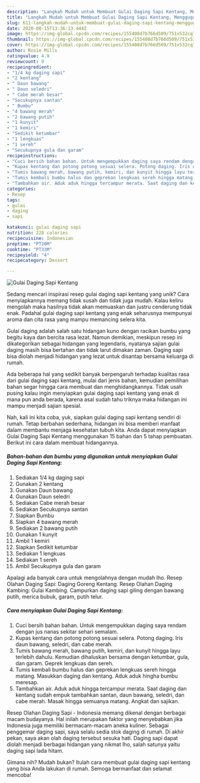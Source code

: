 ```yaml
---
description: "Langkah Mudah untuk Membuat Gulai Daging Sapi Kentang, Menggugah Selera"
title: "Langkah Mudah untuk Membuat Gulai Daging Sapi Kentang, Menggugah Selera"
slug: 611-langkah-mudah-untuk-membuat-gulai-daging-sapi-kentang-menggugah-selera
date: 2020-08-15T13:36:13.444Z
image: https://img-global.cpcdn.com/recipes/155408d7b766d509/751x532cq70/gulai-daging-sapi-kentang-foto-resep-utama.jpg
thumbnail: https://img-global.cpcdn.com/recipes/155408d7b766d509/751x532cq70/gulai-daging-sapi-kentang-foto-resep-utama.jpg
cover: https://img-global.cpcdn.com/recipes/155408d7b766d509/751x532cq70/gulai-daging-sapi-kentang-foto-resep-utama.jpg
author: Rosie Mills
ratingvalue: 4.9
reviewcount: 9
recipeingredient:
- "1/4 kg daging sapi"
- "2 kentang"
- " Daun bawang"
- " Daun seledri"
- " Cabe merah besar"
- "Secukupnya santan"
- " Bumbu"
- "4 bawang merah"
- "2 bawang putih"
- "1 kunyit"
- "1 kemiri"
- "Sedikit ketumbar"
- "1 lengkuas"
- "1 sereh"
- "Secukupnya gula dan garam"
recipeinstructions:
- "Cuci bersih bahan bahan. Untuk mengempukkan daging saya rendam dengan jus nanas sekitar sehari semalam."
- "Kupas kentang dan potong potong sesuai selera. Potong daging. Iris daun bawang, seledri, dan cabe merah."
- "Tumis bawang merah, bawang putih, kemiri, dan kunyit hingga layu terlebih dahulu. Kemudian dihaluskan bersama dengan ketumbar, gula, dan garam. Geprek lengkuas dan sereh."
- "Tumis kembali bumbu halus dan geprekan lengkuas sereh hingga matang. Masukkan daging dan kentang. Aduk aduk hingha bumbu meresap."
- "Tambahkan air. Aduk aduk hingga tercampur merata. Saat daging dan kentang sudah empuk tambahkan santan, daun bawang, seledri, dan cabe merah. Masak hingga semuanya matang. Angkat dan sajikan."
categories:
- Resep
tags:
- gulai
- daging
- sapi

katakunci: gulai daging sapi 
nutrition: 228 calories
recipecuisine: Indonesian
preptime: "PT20M"
cooktime: "PT33M"
recipeyield: "4"
recipecategory: Dessert

---
```



![Gulai Daging Sapi Kentang](https://img-global.cpcdn.com/recipes/155408d7b766d509/751x532cq70/gulai-daging-sapi-kentang-foto-resep-utama.jpg)

Sedang mencari inspirasi resep gulai daging sapi kentang yang unik? Cara menyiapkannya memang tidak susah dan tidak juga mudah. Kalau keliru mengolah maka hasilnya tidak akan memuaskan dan justru cenderung tidak enak. Padahal gulai daging sapi kentang yang enak seharusnya mempunyai aroma dan cita rasa yang mampu memancing selera kita.

Gulai daging adalah salah satu hidangan kuno dengan racikan bumbu yang begitu kaya dan bercita rasa lezat. Namun demikian, meskipun resep ini dikategorikan sebagai hidangan yang legendaris, nyatanya sajian gulai daging masih bisa bertahan dan tidak larut dimakan zaman. Daging sapi bisa diolah menjadi hidangan yang lezat untuk disantap bersama keluarga di rumah.

Ada beberapa hal yang sedikit banyak berpengaruh terhadap kualitas rasa dari gulai daging sapi kentang, mulai dari jenis bahan, kemudian pemilihan bahan segar hingga cara membuat dan menghidangkannya. Tidak usah pusing kalau ingin menyiapkan gulai daging sapi kentang yang enak di mana pun anda berada, karena asal sudah tahu triknya maka hidangan ini mampu menjadi sajian spesial.


Nah, kali ini kita coba, yuk, siapkan gulai daging sapi kentang sendiri di rumah. Tetap berbahan sederhana, hidangan ini bisa memberi manfaat dalam membantu menjaga kesehatan tubuh kita. Anda dapat menyiapkan Gulai Daging Sapi Kentang menggunakan 15 bahan dan 5 tahap pembuatan. Berikut ini cara dalam membuat hidangannya.

<!--inarticleads1-->

##### Bahan-bahan dan bumbu yang digunakan untuk menyiapkan Gulai Daging Sapi Kentang:

1. Sediakan 1/4 kg daging sapi
1. Gunakan 2 kentang
1. Gunakan  Daun bawang
1. Gunakan  Daun seledri
1. Sediakan  Cabe merah besar
1. Sediakan Secukupnya santan
1. Siapkan  Bumbu
1. Siapkan 4 bawang merah
1. Sediakan 2 bawang putih
1. Gunakan 1 kunyit
1. Ambil 1 kemiri
1. Siapkan Sedikit ketumbar
1. Sediakan 1 lengkuas
1. Sediakan 1 sereh
1. Ambil Secukupnya gula dan garam


Apalagi ada banyak cara untuk mengolahnya dengan mudah lho. Resep Olahan Daging Sapi: Daging Goreng Kentang. Resep Olahan Daging Kambing: Gulai Kambing. Campurkan daging sapi giling dengan bawang putih, merica bubuk, garam, putih telur. 

<!--inarticleads2-->

##### Cara menyiapkan Gulai Daging Sapi Kentang:

1. Cuci bersih bahan bahan. Untuk mengempukkan daging saya rendam dengan jus nanas sekitar sehari semalam.
1. Kupas kentang dan potong potong sesuai selera. Potong daging. Iris daun bawang, seledri, dan cabe merah.
1. Tumis bawang merah, bawang putih, kemiri, dan kunyit hingga layu terlebih dahulu. Kemudian dihaluskan bersama dengan ketumbar, gula, dan garam. Geprek lengkuas dan sereh.
1. Tumis kembali bumbu halus dan geprekan lengkuas sereh hingga matang. Masukkan daging dan kentang. Aduk aduk hingha bumbu meresap.
1. Tambahkan air. Aduk aduk hingga tercampur merata. Saat daging dan kentang sudah empuk tambahkan santan, daun bawang, seledri, dan cabe merah. Masak hingga semuanya matang. Angkat dan sajikan.


Resep Olahan Daging Sapi - Indonesia memang dikenal dengan berbagai macam budayanya. Hal inilah merupakan faktor yang menyebabkan jika Indonesia juga memiliki bermacam-macam aneka kuliner. Sebagai penggemar daging sapi, saya selalu sedia stok daging di rumah. Di akhir pekan, saya akan olah daging tersebut sesuka hati. Daging sapi dapat diolah menjadi berbagai hidangan yang nikmat lho, salah satunya yaitu daging sapi lada hitam. 

Gimana nih? Mudah bukan? Itulah cara membuat gulai daging sapi kentang yang bisa Anda lakukan di rumah. Semoga bermanfaat dan selamat mencoba!
